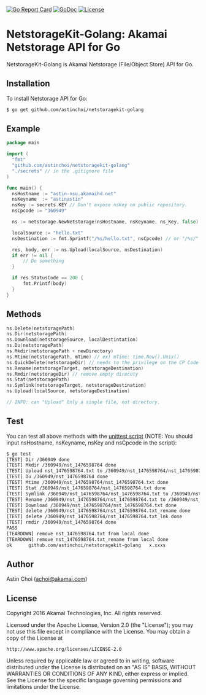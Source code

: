 [![Go Report Card](https://goreportcard.com/badge/github.com/AstinCHOI/NetStorageKit-Golang)](https://goreportcard.com/report/github.com/AstinCHOI/NetStorageKit-Golang)
[![GoDoc](https://godoc.org/github.com/AstinCHOI/NetStorageKit-Golang?status.svg)](https://godoc.org/github.com/AstinCHOI/NetStorageKit-Golang)
[![License](http://img.shields.io/:license-apache-blue.svg)](https://github.com/akamai-open/AstinCHOI/NetStorageKit-Golang/blob/master/LICENSE)

NetstorageKit-Golang: Akamai Netstorage API for Go
==================================================

NetstorageKit-Golang is Akamai Netstorage (File/Object Store) API for Go. 
  
  
Installation
------------

To install Netstorage API for Go:  

```bash
$ go get github.com/astinchoi/netstoragekit-golang
```
  
  
Example
-------

```go
package main

import (
  "fmt"
  "github.com/astinchoi/netstoragekit-golang"
  "./secrets" // in the .gitignore file
)

func main() {
  nsHostname := "astin-nsu.akamaihd.net"
  nsKeyname  := "astinastin"
  nsKey := secrets.KEY // Don't expose nsKey on public repository.
  nsCpcode := "360949"

  ns := netstorage.NewNetstorage(nsHostname, nsKeyname, ns_Key, false)

  localSource := "hello.txt"
  nsDestination := fmt.Sprintf("/%s/hello.txt", nsCpcode) // or "/%s/" is same. 

  res, body, err := ns.Upload(localSource, nsDestination)
  if err != nil {
      // Do something
  }

  if res.StatusCode == 200 {
      fmt.Printf(body)
  }
}
```
  
  
Methods
-------

```go
ns.Delete(netstoragePath)
ns.Dir(netstoragePath)
ns.Download(netstorageSource, localDestintation)
ns.Du(netstoragePath)
ns.Mkdir(netstoragePath + newDirectory)
ns.Mtime(netstoragePath, mTime) // ex) mTime: time.Now().Unix()
ns.QuickDelete(netstorageDir) // needs to the privilege on the CP Code
ns.Rename(netstorageTarget, netstorageDestination)
ns.Rmdir(netstorageDir) // remove empty direcoty
ns.Stat(netstoragePath)
ns.Symlink(netstorageTarget, netstorageDestination)
ns.Upload(localSource, netstorageDestination)

// INFO: can "Upload" Only a single file, not directory.
```
  
  
Test
----
You can test all above methods with the [unittest script](https://github.com/AstinCHOI/NetStorageKit-Golang/blob/master/netstorage_test.go) (NOTE: You should input nsHostname, nsKeyname, nsKey and nsCpcode in the script):


```bash
$ go test
[TEST] Dir /360949 done
[TEST] Mkdir /360949/nst_1476598764 done
[TEST] Upload nst_1476598764.txt to /360949/nst_1476598764/nst_1476598764.txt done
[TEST] Du /360949/nst_1476598764 done
[TEST] Mtime /360949/nst_1476598764/nst_1476598764.txt done
[TEST] Stat /360949/nst_1476598764/nst_1476598764.txt done
[TEST] Symlink /360949/nst_1476598764/nst_1476598764.txt to /360949/nst_1476598764/nst_1476598764.txt_lnk done
[TEST] Rename /360949/nst_1476598764/nst_1476598764.txt to /360949/nst_1476598764/nst_1476598764.txt_rename done
[TEST] Download /360949/nst_1476598764/nst_1476598764.txt done
[TEST] delete /360949/nst_1476598764/nst_1476598764.txt_rename done
[TEST] delete /360949/nst_1476598764/nst_1476598764.txt_lnk done
[TEST] rmdir /360949/nst_1476598764 done
PASS
[TEARDOWN] remove nst_1476598764.txt from local done
[TEARDOWN] remove nst_1476598764.txt_rename from local done
ok  	github.com/astinchoi/netstoragekit-golang	x.xxxs
```
  
  
Author
------

Astin Choi (achoi@akamai.com)  
  
  
License
-------

Copyright 2016 Akamai Technologies, Inc.  All rights reserved.

Licensed under the Apache License, Version 2.0 (the "License");
you may not use this file except in compliance with the License.
You may obtain a copy of the License at

    http://www.apache.org/licenses/LICENSE-2.0

Unless required by applicable law or agreed to in writing, software
distributed under the License is distributed on an "AS IS" BASIS,
WITHOUT WARRANTIES OR CONDITIONS OF ANY KIND, either express or implied.
See the License for the specific language governing permissions and
limitations under the License.